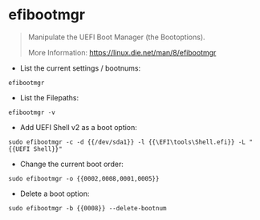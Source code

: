 # efibootmgr

> Manipulate the UEFI Boot Manager (the Bootoptions).
> 
> More Information: https://linux.die.net/man/8/efibootmgr

- List the current settings / bootnums:

`efibootmgr`

- List the Filepaths:
  
`efibootmgr -v`

- Add UEFI Shell v2 as a boot option:

`sudo efibootmgr -c -d {{/dev/sda1}} -l {{\EFI\tools\Shell.efi}} -L "{{UEFI Shell}}"`

- Change the current boot order:

`sudo efibootmgr -o {{0002,0008,0001,0005}}`

- Delete a boot option:

`sudo efibootmgr -b {{0008}} --delete-bootnum`
